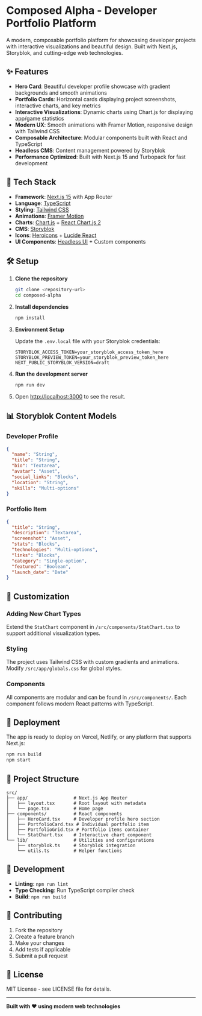 # Composed Alpha - Developer Portfolio Platform

A modern, composable portfolio platform for showcasing developer projects with interactive visualizations and beautiful design. Built with Next.js, Storyblok, and cutting-edge web technologies.

## ✨ Features

- **Hero Card**: Beautiful developer profile showcase with gradient backgrounds and smooth animations
- **Portfolio Cards**: Horizontal cards displaying project screenshots, interactive charts, and key metrics
- **Interactive Visualizations**: Dynamic charts using Chart.js for displaying app/game statistics
- **Modern UX**: Smooth animations with Framer Motion, responsive design with Tailwind CSS
- **Composable Architecture**: Modular components built with React and TypeScript
- **Headless CMS**: Content management powered by Storyblok
- **Performance Optimized**: Built with Next.js 15 and Turbopack for fast development

## 🚀 Tech Stack

- **Framework**: [Next.js 15](https://nextjs.org/) with App Router
- **Language**: [TypeScript](https://www.typescriptlang.org/)
- **Styling**: [Tailwind CSS](https://tailwindcss.com/)
- **Animations**: [Framer Motion](https://www.framer.com/motion/)
- **Charts**: [Chart.js](https://www.chartjs.org/) + [React Chart.js 2](https://react-chartjs-2.js.org/)
- **CMS**: [Storyblok](https://www.storyblok.com/)
- **Icons**: [Heroicons](https://heroicons.com/) + [Lucide React](https://lucide.dev/)
- **UI Components**: [Headless UI](https://headlessui.com/) + Custom components

## 🛠️ Setup

1. **Clone the repository**

   ```bash
   git clone <repository-url>
   cd composed-alpha
   ```

2. **Install dependencies**

   ```bash
   npm install
   ```

3. **Environment Setup**

   Update the `.env.local` file with your Storyblok credentials:

   ```env
   STORYBLOK_ACCESS_TOKEN=your_storyblok_access_token_here
   STORYBLOK_PREVIEW_TOKEN=your_storyblok_preview_token_here
   NEXT_PUBLIC_STORYBLOK_VERSION=draft
   ```

4. **Run the development server**

   ```bash
   npm run dev
   ```

5. Open [http://localhost:3000](http://localhost:3000) to see the result.

## 📊 Storyblok Content Models

### Developer Profile

```json
{
  "name": "String",
  "title": "String",
  "bio": "Textarea",
  "avatar": "Asset",
  "social_links": "Blocks",
  "location": "String",
  "skills": "Multi-options"
}
```

### Portfolio Item

```json
{
  "title": "String",
  "description": "Textarea",
  "screenshot": "Asset",
  "stats": "Blocks",
  "technologies": "Multi-options",
  "links": "Blocks",
  "category": "Single-option",
  "featured": "Boolean",
  "launch_date": "Date"
}
```

## 🎨 Customization

### Adding New Chart Types

Extend the `StatChart` component in `/src/components/StatChart.tsx` to support additional visualization types.

### Styling

The project uses Tailwind CSS with custom gradients and animations. Modify `/src/app/globals.css` for global styles.

### Components

All components are modular and can be found in `/src/components/`. Each component follows modern React patterns with TypeScript.

## 🚢 Deployment

The app is ready to deploy on Vercel, Netlify, or any platform that supports Next.js:

```bash
npm run build
npm start
```

## 📁 Project Structure

```
src/
├── app/                 # Next.js App Router
│   ├── layout.tsx       # Root layout with metadata
│   └── page.tsx         # Home page
├── components/          # React components
│   ├── HeroCard.tsx     # Developer profile hero section
│   ├── PortfolioCard.tsx # Individual portfolio item
│   ├── PortfolioGrid.tsx # Portfolio items container
│   └── StatChart.tsx    # Interactive chart component
└── lib/                 # Utilities and configurations
    ├── storyblok.ts     # Storyblok integration
    └── utils.ts         # Helper functions
```

## 🔧 Development

- **Linting**: `npm run lint`
- **Type Checking**: Run TypeScript compiler check
- **Build**: `npm run build`

## 🤝 Contributing

1. Fork the repository
2. Create a feature branch
3. Make your changes
4. Add tests if applicable
5. Submit a pull request

## 📄 License

MIT License - see LICENSE file for details.

---

**Built with ❤️ using modern web technologies**
